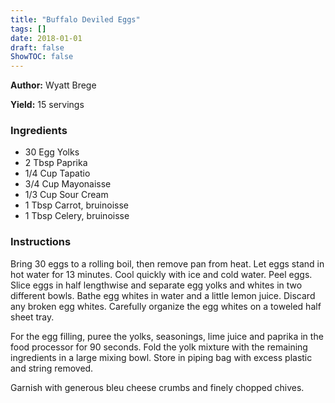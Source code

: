 ```yaml
---
title: "Buffalo Deviled Eggs"
tags: []
date: 2018-01-01
draft: false
ShowTOC: false
---
```


**Author:** Wyatt Brege

**Yield:** 15 servings


### Ingredients

-   30 Egg Yolks
-   2 Tbsp Paprika
-   1/4 Cup Tapatio
-   3/4 Cup Mayonaisse
-   1/3 Cup Sour Cream
-   1 Tbsp Carrot, bruinoisse
-   1 Tbsp Celery, bruinoisse

### Instructions 

Bring 30 eggs to a rolling boil, then remove pan from heat.
Let eggs stand in hot water for 13 minutes.
Cool quickly with ice and cold water.
Peel eggs.
Slice eggs in half lengthwise and separate egg yolks and whites in two
different bowls.
Bathe egg whites in water and a little lemon juice. Discard any broken
egg whites.
Carefully organize the egg whites on a toweled half sheet tray.

For the egg filling, puree the yolks, seasonings, lime juice and paprika
in the food processor for 90 seconds.
Fold the yolk mixture with the remaining ingredients in a large mixing
bowl.
Store in piping bag with excess plastic and string removed.

Garnish with generous bleu cheese crumbs and finely chopped chives.
